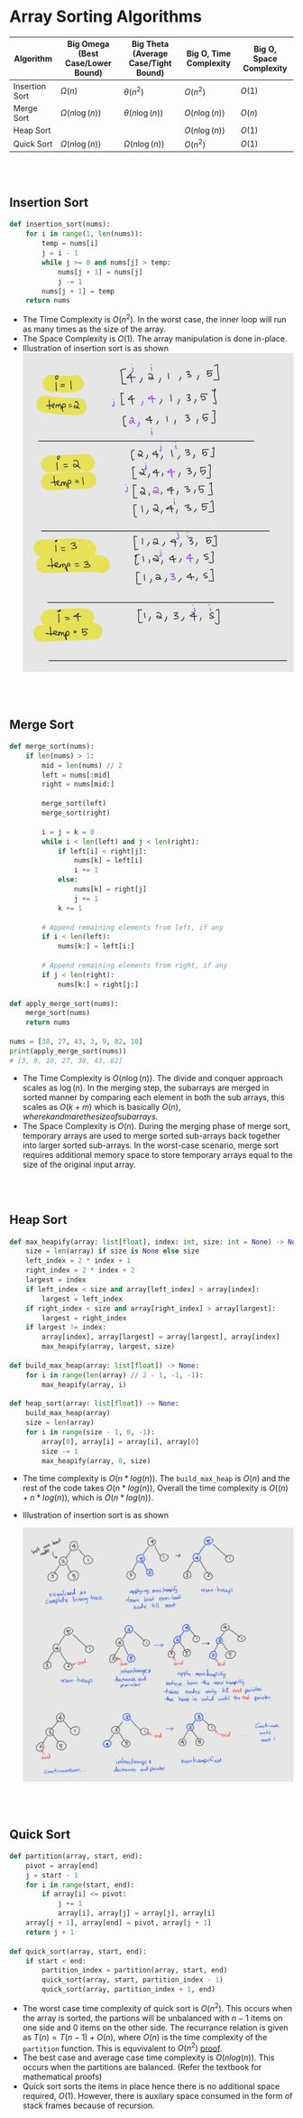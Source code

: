 # Array Sorting Algorithms

| Algorithm      | Big Omega (Best Case/Lower Bound) | Big Theta (Average Case/Tight Bound) | Big O, Time Complexity | Big O, Space Complexity |
| -------------- | --------------------------------- | ------------------------------------ | ---------------------- | ----------------------- |
| Insertion Sort | $\Omega(n)$                       | $\theta(n^2)$                        | $O(n^2)$               | $O(1)$                  |
| Merge Sort     | $\Omega(n \log(n))$               | $\theta(n \log(n))$                  | $O(n \log(n))$         | $O(n)$                  |
| Heap Sort      |                                   |                                      | $O(n \log(n))$         | $O(1)$                  |
| Quick Sort     | $\Omega(n \log(n))$               | $\Omega(n \log(n))$                  | $O(n^2)$               | $O(1)$                  |

<br>
<br>

## Insertion Sort

```py
def insertion_sort(nums):
    for i in range(1, len(nums)):
        temp = nums[i]
        j = i - 1
        while j >= 0 and nums[j] > temp:
            nums[j + 1] = nums[j]
            j -= 1
        nums[j + 1] = temp
    return nums
```

- The Time Complexity is $O(n^2)$. In the worst case, the inner loop will run as many times as the size of the array.
- The Space Complexity is $O(1)$. The array manipulation is done in-place.
- Illustration of insertion sort is as shown
  ![image](./_assets/insertionsort.jpg)

<br>
<br>

## Merge Sort

```py
def merge_sort(nums):
    if len(nums) > 1:
        mid = len(nums) // 2
        left = nums[:mid]
        right = nums[mid:]

        merge_sort(left)
        merge_sort(right)

        i = j = k = 0
        while i < len(left) and j < len(right):
            if left[i] < right[j]:
                nums[k] = left[i]
                i += 1
            else:
                nums[k] = right[j]
                j += 1
            k += 1

        # Append remaining elements from left, if any
        if i < len(left):
            nums[k:] = left[i:]

        # Append remaining elements from right, if any
        if j < len(right):
            nums[k:] = right[j:]

def apply_merge_sort(nums):
    merge_sort(nums)
    return nums

nums = [38, 27, 43, 3, 9, 82, 10]
print(apply_merge_sort(nums))
# [3, 9, 10, 27, 38, 43, 82]
```

- The Time Complexity is $O(n \log(n))$. The divide and conquer approach scales as $\log(n)$. In the merging step, the subarrays are merged in sorted manner by comparing each element in both the sub arrays, this scales as $O(k+m)$ which is basically $O(n), where k and m are the size of subarrays.$
- The Space Complexity is $O(n)$. During the merging phase of merge sort, temporary arrays are used to merge sorted sub-arrays back together into larger sorted sub-arrays. In the worst-case scenario, merge sort requires additional memory space to store temporary arrays equal to the size of the original input array.

<br>
<br>

## Heap Sort

```py
def max_heapify(array: list[float], index: int, size: int = None) -> None:
    size = len(array) if size is None else size
    left_index = 2 * index + 1
    right_index = 2 * index + 2
    largest = index
    if left_index < size and array[left_index] > array[index]:
        largest = left_index
    if right_index < size and array[right_index] > array[largest]:
        largest = right_index
    if largest != index:
        array[index], array[largest] = array[largest], array[index]
        max_heapify(array, largest, size)

def build_max_heap(array: list[float]) -> None:
    for i in range(len(array) // 2 - 1, -1, -1):
        max_heapify(array, i)

def heap_sort(array: list[float]) -> None:
    build_max_heap(array)
    size = len(array)
    for i in range(size - 1, 0, -1):
        array[0], array[i] = array[i], array[0]
        size -= 1
        max_heapify(array, 0, size)
```

- The time complexity is $O(n*log(n))$. The `build_max_heap` is $O(n)$ and the rest of the code takes $O(n*log(n))$, Overall the time complexity is $O((n) + n*log(n))$, which is $O(n*log(n))$.

- Illustration of insertion sort is as shown

  ![image](./_assets/heapsort.jpg)

<br>
<br>

## Quick Sort

```py
def partition(array, start, end):
    pivot = array[end]
    j = start - 1
    for i in range(start, end):
        if array[i] <= pivot:
            j += 1
            array[i], array[j] = array[j], array[i]
    array[j + 1], array[end] = pivot, array[j + 1]
    return j + 1

def quick_sort(array, start, end):
    if start < end:
        partition_index = partition(array, start, end)
        quick_sort(array, start, partition_index - 1)
        quick_sort(array, partition_index + 1, end)
```

- The worst case time complexity of quick sort is $O(n^2)$. This occurs when the array is sorted, the partions will be unbalanced with $n-1$ items on one side and $0$ items on the other side. The recurrance relation is given as $T(n) = T(n-1) + O(n)$, where $O(n)$ is the time complexity of the `partition` function. This is equvivalent to $O(n^2)$ [proof](./recursion.md#recurrance-relations).
- The best case and average case time complexity is $O(n log(n))$. This occurs when the partitions are balanced. (Refer the textbook for mathematical proofs)
- Quick sort sorts the items in place hence there is no additional space required, $O(1)$. However, there is auxilary space consumed in the form of stack frames because of recursion.
